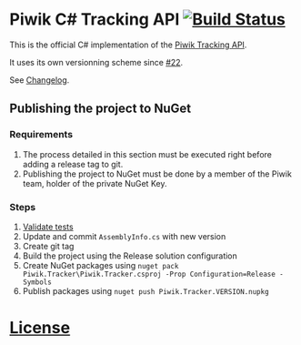# Piwik C# Tracking API [![Build Status](https://travis-ci.org/piwik/piwik-dotnet-tracker.svg?branch=master)](https://travis-ci.org/piwik/piwik-dotnet-tracker)

This is the official C# implementation of the [Piwik Tracking API](http://piwik.org/docs/tracking-api/).

It uses its own versionning scheme since [#22](https://github.com/piwik/piwik-dotnet-tracker/issues/22).

See [Changelog](CHANGELOG.md).

## Publishing the project to NuGet

### Requirements

1. The process detailed in this section must be executed right before adding a
   release tag to git.
2. Publishing the project to NuGet must be done by a member of the Piwik team,
   holder of the private NuGet Key.

### Steps

1. [Validate tests](https://travis-ci.org/piwik/piwik-dotnet-tracker)
2. Update and commit `AssemblyInfo.cs` with new version
3. Create git tag
4. Build the project using the Release solution configuration
5. Create NuGet packages using `nuget pack Piwik.Tracker\Piwik.Tracker.csproj -Prop Configuration=Release -Symbols`
6. Publish packages using `nuget push Piwik.Tracker.VERSION.nupkg`

# [License](LICENSE)